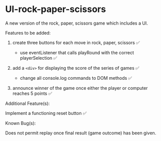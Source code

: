 # UI-rock-paper-scissors
A new version of the rock, paper, scissors game which includes a UI.

Features to be added:

1. create three buttons for each move in rock, paper, scissors :white_check_mark:
    * use eventListener that calls playRound with the correct playerSelection :white_check_mark:

2. add a `<div>` for displaying the score of the series of games :white_check_mark:
    
    * change all console.log commands to DOM methods :white_check_mark:

3. announce winner of the game once either the player or computer reaches 5 points :white_check_mark:

Additional Feature(s):

Implement a functioning reset button :white_check_mark:

Known Bug(s):

Does not permit replay once final result (game outcome) has been given.

